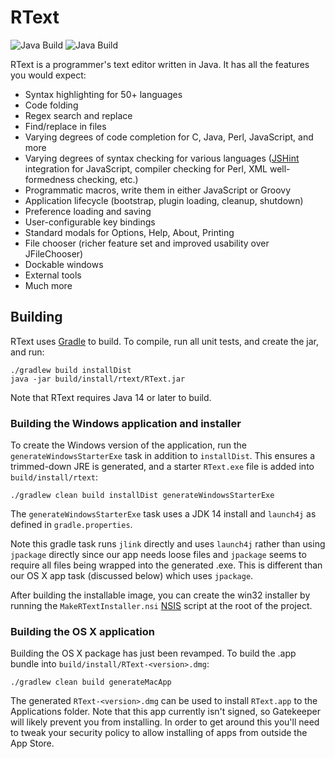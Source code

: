 # RText
![Java Build](https://github.com/bobbylight/RText/actions/workflows/gradle.yml/badge.svg)
![Java Build](https://github.com/bobbylight/RText/actions/workflows/codeql-analysis.yml/badge.svg)

RText is a programmer's text editor written in Java.  It has all the features
you would expect:

* Syntax highlighting for 50+ languages
* Code folding
* Regex search and replace
* Find/replace in files
* Varying degrees of code completion for C, Java, Perl, JavaScript, and more
* Varying degrees of syntax checking for various languages ([JSHint](http://jshint.com/)
  integration for JavaScript, compiler checking for Perl, XML well-formedness checking, etc.)
* Programmatic macros, write them in either JavaScript or Groovy
* Application lifecycle (bootstrap, plugin loading, cleanup, shutdown)
* Preference loading and saving
* User-configurable key bindings
* Standard modals for Options, Help, About, Printing
* File chooser (richer feature set and improved usability over JFileChooser)
* Dockable windows
* External tools
* Much more

## Building

RText uses [Gradle](http://gradle.org/) to build.  To compile, run
all unit tests, and create the jar, and run:

    ./gradlew build installDist
    java -jar build/install/rtext/RText.jar

Note that RText requires Java 14 or later to build.

### Building the Windows application and installer

To create the Windows version of the application, run the `generateWindowsStarterExe`
task in addition to `installDist`.  This ensures a trimmed-down JRE is generated,
and a starter `RText.exe` file is added into `build/install/rtext`:

    ./gradlew clean build installDist generateWindowsStarterExe

The `generateWindowsStarterExe` task uses a JDK 14 install and `launch4j` as defined in
`gradle.properties`.

Note this gradle task runs `jlink` directly and uses `launch4j` rather than using
`jpackage` directly since our app needs loose files and `jpackage` seems to require
all files being wrapped into the generated .exe.  This is different than our OS X
app task (discussed below) which uses `jpackage`.

After building the installable image, you can create the win32 installer by
running the `MakeRTextInstaller.nsi` [NSIS](http://nsis.sourceforge.net/Main_Page)
script at the root of the project.

### Building the OS X application

Building the OS X package has just been revamped.  To build the .app bundle into
`build/install/RText-<version>.dmg`:

    ./gradlew clean build generateMacApp

The generated `RText-<version>.dmg` can be used to install `RText.app` to the Applications
folder.  Note that this app currently isn't signed, so Gatekeeper will likely prevent
you from installing.  In order to get around this you'll need to tweak your security
policy to allow installing of apps from outside the App Store.

